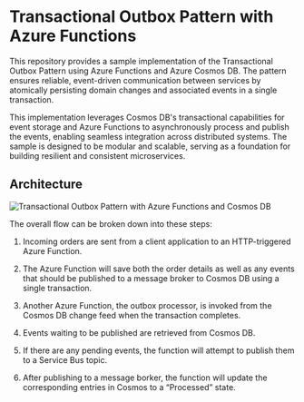 # Transactional Outbox Pattern with Azure Functions

This repository provides a sample implementation of the Transactional Outbox Pattern using Azure Functions and Azure Cosmos DB. The pattern ensures reliable, event-driven communication between services by atomically persisting domain changes and associated events in a single transaction. 

This implementation leverages Cosmos DB's transactional capabilities for event storage and Azure Functions to asynchronously process and publish the events, enabling seamless integration across distributed systems. The sample is designed to be modular and scalable, serving as a foundation for building resilient and consistent microservices.

## Architecture

![Transactional Outbox Pattern with Azure Functions and Cosmos DB](https://madeofstrings.com/wp-content/uploads/2022/10/outbox-pattern-azure.png)

The overall flow can be broken down into these steps:

1. Incoming orders are sent from a client application to an HTTP-triggered Azure Function.

2. The Azure Function will save both the order details as well as any events that should be published to a message broker to Cosmos DB using a single transaction.

3. Another Azure Function, the outbox processor, is invoked from the Cosmos DB change feed when the transaction completes.

4. Events waiting to be published are retrieved from Cosmos DB.

5. If there are any pending events, the function will attempt to publish them to a Service Bus topic.

6. After publishing to a message borker, the function will update the corresponding entries in Cosmos to a “Processed” state.